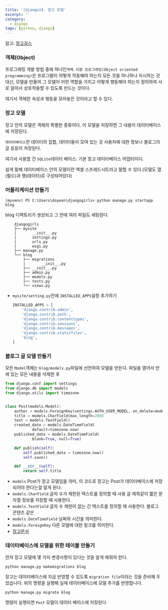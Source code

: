```yaml
---
title: '[django]4. 장고 모델'
excerpt: ''
category:
  - django
tags: [python, django]
---
```


참고: [장고걸스](https://tutorial.djangogirls.org/ko/django_models/)

### 객체(Object)

프로그래밍 개발 방법 중에 하나인`객체 지향 프로그래밍(Object oriented programming)`은 프로그램이 어떻게 작동해야 하는지 모든 것을 하나하나 지시하는 것 대신, 모델을 만들어 그 모델이 어떤 역할을 가지고 어떻게 행동해야 하는지 정의하여 서로 알아서 상호작용할 수 있도록 만드는 것이다.

여기서 객체란 속성과 행동을 모아놓은 것이라고 할 수 있다.

### 장고 모델

장고 안의 모델은 객체의 특별한 종류이다. 이 모델을 저장하면 그 내용이 데이터베이스에 저장된다.

`데이터베이스`란 데이터의 집합, 데이터들이 모여 있는 곳
사용자에 대한 정보나 블로그의 글 등등이 저장된다.

여기서 사용할 건 `SQLite`데이터 베이스: 기본 장고 데이터베이스 어댑터이다.

쉽게 말해 데이터베이스 안의 모델이란 엑셀 스프레드시트라고 말할 수 있다.(모델도 열(필드)과 행(데이터)로 구성되어있다)

### 어플리케이션 만들기

```
(myvenv) PS C:\Users\doyeon\djangogirls> python manage.py startapp blog
```

blog 디렉토리가 생성되고 그 안에 여러 파일도 세팅된다.

```
    djangogirls
    ├── mysite
    |       __init__.py
    |       settings.py
    |       urls.py
    |       wsgi.py
    ├── manage.py
    └── blog
        ├── migrations
        |       __init__.py
        ├── __init__.py
        ├── admin.py
        ├── models.py
        ├── tests.py
        └── views.py
```

- `mysite/setting.py`안에 `INSTALLED_APPS`설정 추가하기

  ```python
  INSTALLED_APPS = [
      'django.contrib.admin',
      'django.contrib.auth',
      'django.contrib.contenttypes',
      'django.contrib.sessions',
      'django.contrib.messages',
      'django.contrib.staticfiles',
      'blog',
  ]
  ```

### 블로그 글 모델 만들기

모든 `Model`객체는 `blog/models.py`파일에 선언하여 모델을 만든다. 파일을 열어서 안에 있는 모든 내용을 삭제한 후

```python
from django.conf import settings
from django.db import models
from django.utils import timezone


class Post(models.Model):
    author = models.ForeignKey(settings.AUTH_USER_MODEL, on_delete=models.CASCADE)
    title = models.CharField(max_length=200)
    text = models.TextField()
    created_date = models.DateTimeField(
            default=timezone.now)
    published_date = models.DateTimeField(
            blank=True, null=True)

    def publish(self):
        self.published_date = timezone.now()
        self.save()

    def __str__(self):
        return self.title
```

- `models`
  Post가 장고 모델임을 의미, 이 코드로 장고는 Post가 데이터베이스에 저장되어야 한다는걸 알게 된다.
- `models.CharField`
  글자 수가 제한된 텍스트를 정의할 때 사용
  글 제목같이 짧은 문자열 정보를 저장할 때 사용한다.
- `models.TextField`
  글자 수 제한이 없는 긴 텍스트를 정의할 때 사용한다. 블로그 콘텐츠 같은
- `models.DateTimeField`
  날짜와 시간을 의미한다.
- `models.ForeignKey`
  다른 모델에 대한 링크를 의미한다.
- [장고문서](https://docs.djangoproject.com/en/2.0/ref/models/fields/#field-types)

### 데이터베이스에 모델을 위한 테이블 만들기

먼저 장고 모델에 몇 가지 변경사항이 있다는 것을 알게 해줘야 한다.

```
python manage.py makemigrations blog
```

장고는 데이터베이스에 지금 반영할 수 있도록 `migration file`이라는 것을 준비해 두었습니다. 위의 명령을 실행해 실제 데이터베이스에 모델 추가를 반영합니다.

```
python manage.py migrate blog
```

명령이 실행되면 `Post` 모델이 데이터 베이스에 저장된다.
